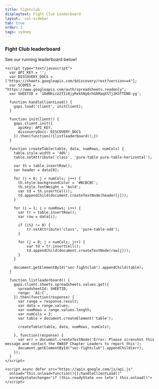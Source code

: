 ```yaml
---
title: fightclub
displaytext: Fight Club Leaderboard
layout:  col-sidebar
tab: true
order: 2
tags: sydney
---
```


### Fight Club leaderboard

See our running leaderboard below!

<html>
    <meta name="viewport" content="width=device-width, initial-scale=1">
    <link rel="stylesheet" href="https://unpkg.com/purecss@2.0.5/build/pure-min.css" integrity="sha384-LTIDeidl25h2dPxrB2Ekgc9c7sEC3CWGM6HeFmuDNUjX76Ert4Z4IY714dhZHPLd" crossorigin="anonymous">

    <script type="text/javascript">
      var API_KEY = '';
      var DISCOVERY_DOCS = ["https://sheets.googleapis.com/$discovery/rest?version=v4"];
      var SCOPES = "https://www.googleapis.com/auth/spreadsheets.readonly";
      var SHEETID = '1OdNhicU2fIi8jyRek5Ny0rhGhMaqXSTj2H3fTENO-yg';

      function handleClientLoad() {
        gapi.load('client', initClient);
      }

      function initClient() {
        gapi.client.init({
          apiKey: API_KEY,
          discoveryDocs: DISCOVERY_DOCS
        }).then(function(){listleaderboard();})
      }

      function createTable(table, data, numRows, numCols) {
        table.style.width = '40%';
        table.setAttribute('class', 'pure-table pure-table-horizontal');

        var th = table.insertRow();
        var header = data[0];

        for (j = 0; j < numCols; j++) {
          th.style.backgroundColor = '#BCBCBC';
          th.style.fontWeight = 'bold';
          var td = th.insertCell();
          td.appendChild(document.createTextNode(header[j]));
        }

        for (i = 1; i < numRows; i++) {
          var tr = table.insertRow();
          var row = data[i];

          if (i%2 != 0) {
              tr.setAttribute('class', 'pure-table-odd');
          }

          for (j = 0; j < numCols; j++) {
              var td = tr.insertCell();
              td.appendChild(document.createTextNode(row[j]));
          }
        }

        document.getElementById("sec-fightclub").appendChild(table);
      }

      function listleaderboard() {
        gapi.client.sheets.spreadsheets.values.get({
          spreadsheetId: SHEETID,
          range: 'A1:C',
        }).then(function(response) {
          var range = response.result;
          var data = range.values;
          var numRows = range.values.length;
          var numCols = 3;
          var table = document.createElement('table');

          createTable(table, data, numRows, numCols);

        }, function(response) {
          var err = document.createTextNode('Error: Please screnshot this message and contact the OWASP Chapter Leaders to report this');
          document.getElementById("sec-fightclub").appendChild(err);
        });
      }
    </script>

    <script async defer src="https://apis.google.com/js/api.js"
      onload="this.onload=function(){};handleClientLoad()"
      onreadystatechange="if (this.readyState === lete') this.onload()">
    </script>
</html>
